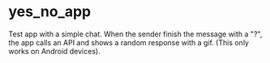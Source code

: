 # yes_no_app

Test app with a simple chat. When the sender finish the message with a "?", the app calls an API and shows a random response with a gif. (This only works on Android devices).
